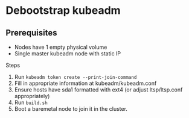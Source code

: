 # Debootstrap kubeadm

## Prerequisites

- Nodes have 1 empty physical volume
- Single master kubeadm node with static IP 

Steps

1. Run `kubeadm token create --print-join-command`
2. Fill in appropriate information at kubeadm/kubeadm.conf
3. Ensure hosts have sda1 formatted with ext4 (or adjust ltsp/ltsp.conf appropriately)
4. Run `build.sh`
5. Boot a baremetal node to join it in the cluster.